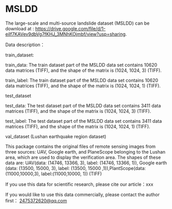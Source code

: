 # MSLDD
The large-scale and multi-source landslide dataset (MSLDD) can be download at : https://drive.google.com/file/d/1-eiIf7KAVev9dbVg7fKHJ_3MNhKOjmbf/view?usp=sharing.


Data description：

train_dataset:

train_data: The train dataset part of the MSLDD data set contains 10620 data matrices (TIFF), and the shape of the matrix is (1024, 1024, 3) (TIFF).

train_label: The train dataset part of the MSLDD data set contains 10620 data matrices (TIFF), and the shape of the matrix is (1024, 1024, 1) (TIFF).

test_dataset

test_data: The test dataset part of the MSLDD data set contains 3411 data matrices (TIFF), and the shape of the matrix is (1024, 1024, 3) (TIFF).

test_label: The test dataset part of the MSLDD data set contains 3411 data matrices (TIFF), and the shape of the matrix is (1024, 1024, 1) (TIFF).

val_dataset (Lushan earthquake region dataset)

This package contains the original files of remote sensing images from three sources: UAV, Google earth, and PlaneScope belonging to the Lushan area, which are used to display the verification area. The shapes of these data are: UAV(data: (14746, 13366, 3), label: (14746, 13366, 1)), Google earth (data: (13500, 15000, 3), label: (13500, 15000 ,1)),PlantScope(data:(11000,10000,3), label:(11000,10000, 1)) (TIFF)


If you use this data for scientific research, please cite our article：xxx

If you would like to use this data commercially, please contact the author first： 2475372620@qq.com
